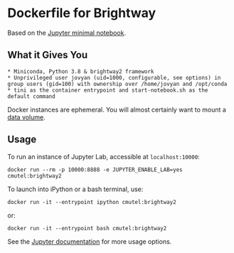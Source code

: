 # Dockerfile for Brightway

Based on the [Jupyter minimal notebook](https://github.com/jupyter/docker-stacks/tree/master/minimal-notebook).

## What it Gives You

    * Miniconda, Python 3.8 & brightway2 framework
    * Unprivileged user jovyan (uid=1000, configurable, see options) in group users (gid=100) with ownership over /home/jovyan and /opt/conda
    * tini as the container entrypoint and start-notebook.sh as the default command

Docker instances are ephemeral. You will almost certainly want to mount a [data volume](https://docs.docker.com/storage/volumes/).

## Usage

To run an instance of Jupyter Lab, accessible at `localhost:10000`:

    docker run --rm -p 10000:8888 -e JUPYTER_ENABLE_LAB=yes cmutel:brightway2

To launch into iPython or a bash terminal, use:

    docker run -it --entrypoint ipython cmutel:brightway2

or:

    docker run -it --entrypoint bash cmutel:brightway2

See the [Jupyter documentation](https://github.com/jupyter/docker-stacks) for more usage options.
